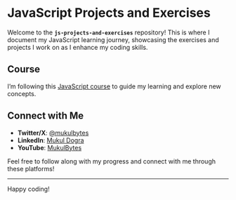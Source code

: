 # JavaScript Projects and Exercises

Welcome to the **`js-projects-and-exercises`** repository! This is where I document my JavaScript learning journey, showcasing the exercises and projects I work on as I enhance my coding skills.

## Course

I’m following this [JavaScript course](https://youtu.be/EerdGm-ehJQ?si=bDhnIpP_-c8oH3Tz) to guide my learning and explore new concepts.

## Connect with Me

- **Twitter/X**: [@mukulbytes](https://x.com/mukulbytes)
- **LinkedIn**: [Mukul Dogra](https://www.linkedin.com/in/mukul-dogra-520345307/)
- **YouTube**: [MukulBytes](https://www.youtube.com/@mukulbytes)

Feel free to follow along with my progress and connect with me through these platforms!

---

Happy coding!